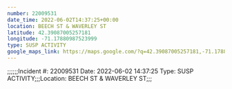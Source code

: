```yaml
---
number: 22009531
date_time: 2022-06-02T14:37:25+00:00
location: BEECH ST & WAVERLEY ST
latitude: 42.39087005257181
longitude: -71.17880987523999
type: SUSP ACTIVITY
google_maps_link: https://maps.google.com/?q=42.39087005257181,-71.17880987523999
---
```


;;;;;;Incident #: 22009531  Date: 2022-06-02 14:37:25   Type: SUSP ACTIVITY;;;Location: BEECH ST & WAVERLEY ST;;;
